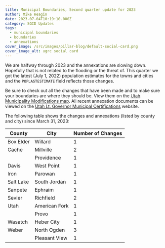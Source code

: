 ```yaml
---
title: Municipal Boundaries, Second quarter update for 2023
author: Mike Heagin
date: 2023-07-04T10:19:10.000Z
category: SGID Updates
tags:
  - municipal boundaries
  - boundaries
  - annexations
cover_image: /src/images/pillar-blog/default-social-card.png
cover_image_alt: ugrc social card
---
```


We are halfway through 2023 and the annexations are slowing down. Hopefully that is not related to the flooding or the threat of. This quarter we got the latest (July 1, 2022) population estimates for the towns and cities and the `POPLASTESTIMATE` field reflects those changes.

Be sure to check out all the changes that have been made and to make sure your boundaries are where they should be. View them on the [Utah Municipality Modifications map](https://www.arcgis.com/home/webmap/viewer.html?webmap=c5ab7e0fcd514f1a9db6b8dad55bba63). All recent annexation documents can be viewed on the [Utah Lt. Governor Municipal Certifications](https://demosite.utah.gov/gov-entity/boundary-certifications-by-year/) website.

The following table shows the changes and annexations (listed by county and city) since March 31, 2023:

| County    | City          | Number of Changes |
| --------- | ------------- | ----------------- |
| Box Elder | Willard       | 1                 |
| Cache     | Millville     | 2                 |
|           | Providence    | 1                 |
| Davis     | West Point    | 1                 |
| Iron      | Parowan       | 1                 |
| Salt Lake | South Jordan  | 1                 |
| Sanpete   | Ephraim       | 1                 |
| Sevier    | Richfield     | 2                 |
| Utah      | American Fork | 1                 |
|           | Provo         | 1                 |
| Wasatch   | Heber City    | 1                 |
| Weber     | North Ogden   | 3                 |
|           | Pleasant View | 1                 |
